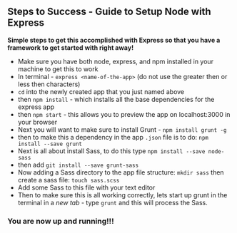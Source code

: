 ## Steps to Success - Guide to Setup Node with Express


**Simple steps to get this accomplished with Express so that you have a framework to get started with right away!**



* Make sure you have both node, express, and npm installed in your machine to get this to work
* In terminal - `express <name-of-the-app>` (do not use the greater then or less then characters)
* `cd` into the newly created app that you just named above
* then `npm install` - which installs all the base dependencies for the express app
* then `npm start` - this allows you to preview the app on localhost:3000 in your browser
* Next you will want to make sure to install Grunt - `npm install grunt -g`
* then to make this a dependency in the app `.json` file is to do: `npm install --save grunt`
* Next is all about install Sass, to do this type `npm install --save node-sass`
* then add `git install --save grunt-sass`
* Now adding a Sass directory to the app file structure: `mkdir sass` then create a sass file: `touch sass.scss`
* Add some Sass to this file with your text editor
* Then to make sure this is all working correctly, lets start up grunt in the terminal in a _new tab_ - type `grunt` and this will process the Sass.

### You are now up and running!!!


